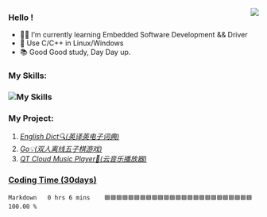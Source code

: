 <img 
   align="right" 
   style="pointer-events:none;" 
   src="https://github-readme-stats.vercel.app/api/top-langs/?username=YkDeng200929&layout=compact&hide_border=false&langs_count=10&show_icons=true&theme=cobalt&hide_title=false&hide_border=false" 
/>

### Hello !
- 👨‍💻 I’m currently learning Embedded Software Development && Driver
- 🧰 Use C/C++ in Linux/Windows
- 📚 Good Good study, Day Day up.
### My Skills:
### ![My Skills](https://skillicons.dev/icons?i=c,cpp,qt,linux,vscode,vim,md)
### My Project:
1. *[English Dict🔍(英译英电子词典)](https://github.com/YkDeng200929/My_Projects)*
2. *[Go💡(双人离线五子棋游戏)](https://github.com/YkDeng200929/My_Projects)*
3. *[QT Cloud Music Player📀(云音乐播放器)](https://github.com/YkDeng200929/Qt_Projects)*
### [Coding Time (30days)](https://github.com/muety/wakapi)
<!--START_SECTION:waka-->

```text
Markdown   0 hrs 6 mins    🟩🟩🟩🟩🟩🟩🟩🟩🟩🟩🟩🟩🟩🟩🟩🟩🟩🟩🟩🟩🟩🟩🟩🟩🟩   100.00 %
```

<!--END_SECTION:waka-->

<!--
<div align="center"> <img src="https://github-readme-activity-graph.cyclic.app/graph?username=YkDeng200929&theme=vue" /> </div>
-->

